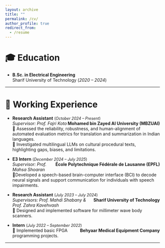 ```yaml
---
layout: archive
title: ""
permalink: /cv/
author_profile: true
redirect_from:
  - /resume
---
```


# 🎓 Education
- **B.Sc. in Electrical Engineering**  
  Sharif University of Technology (*2020 – 2024*)

---

# 💼 Working Experience

- **Research Assistant** <span style="font-size:0.9em;">(*October 2024 – Present*)</span>  <span style="float:right; font-weight:bold;">
    <a href="https://mbzuai.ac.ae/" target="_blank" style="color: inherit; text-decoration: none;">Mohamed bin Zayed AI University (MBZUAI)</a>
  </span>  
  _Supervisor: Prof. Fajri Koto_  
  🔹 Assessed the reliability, robustness, and human-alignment of automated evaluation metrics for translation and summarization in Indian languages.<br>
  🔹 Investigated multilingual LLMs on cultural procedural texts, highlighting gaps, biases, and limitations.

- **E3 Intern** <span style="font-size:0.9em;">(*December 2024 – July 2025*)</span> <span style="float:right; font-weight:bold;">
    <a href="https://www.epfl.ch/en/" target="_blank" style="color: inherit; text-decoration: none;">École Polytechnique Fédérale de Lausanne (EPFL)</a>
  </span>  
  _Supervisor: Prof. Mahsa Shoaran_  
  🔹Developed a speech-based brain-computer interface (BCI) to decode neural signals and support communication for individuals with speech impairments. 

- **Research Assistant** <span style="font-size:0.9em;">(*July 2023 – July 2024*)</span> <span style="float:right; font-weight:bold;">
    <a href="https://en.sharif.ir/" target="_blank" style="color: inherit; text-decoration: none;">Sharif University of Technology</a>
  </span>  
  _Supervisors: Prof. Mahdi Shabany & Prof. Zahra Kavehvash_ <br>
  🔹 Designed and implemented software for millimeter wave body scanners.
  

- **Intern** <span style="font-size:0.9em;">(*July 2022 – September 2022*)</span>  <span style="float:right; font-weight:bold;">
    <a href="https://behyaar.com/en" target="_blank" style="color: inherit; text-decoration: none;">Behyaar Medical Equipment Company</a>
  </span>  
  🔹 Implemented basic FPGA programming projects.
  
---
